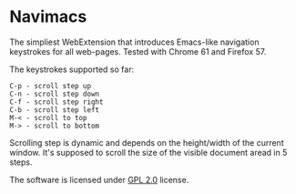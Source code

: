 # Navimacs

The simpliest WebExtension that introduces Emacs-like navigation keystrokes for all web-pages. Tested with Chrome 61 and Firefox 57.

The keystrokes supported so far:

```
C-p - scroll step up
C-n - scroll step down
C-f - scroll step right
C-b - scroll step left
M-< - scroll to top
M-> - scroll to bottom
```

Scrolling step is dynamic and depends on the height/width of the current window. It's supposed to scroll the size of the visible document aread in 5 steps.

The software is licensed under [GPL 2.0](https://www.gnu.org/licenses/gpl-2.0.html) license.
